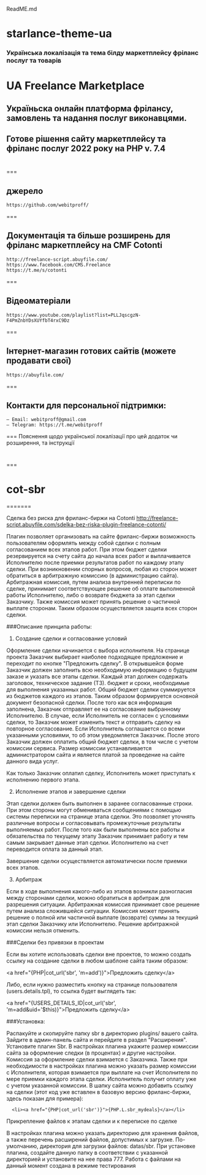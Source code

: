 ReadME.md
# starlance-theme-ua
### Українська локалізація та тема білду маркетплейсу фріланс послуг та товарів
# UA Freelance Marketplace
## Україньска онлайн платформа фрілансу, замовлень та надання послуг виконавцями. 
## Готове рішення сайту маркетплейсу та фріланс послуг 2022 року на PHP v. 7.4
# 


===
## джерело
	https://github.com/webitproff/
===
## Документація та більше розширень для фріланс маркетплейсу на CMF Cotonti
	http://freelance-script.abuyfile.com/
	https://www.facebook.com/CMS.Freelance
	https://t.me/s/cotonti
===
## Вiдеоматеріали
	https://www.youtube.com/playlist?list=PLLJqscgzN-F4PmZnbYDsXUYfbT4rxC9Dz
===
## Інтернет-магазин готових сайтів (можете продавати свої)
	https://abuyfile.com/
===
## Контакти для персональної підтримки:
	— Email: webitproff@gmail.com
	— Telegram: https://t.me/webitproff
===
Пояснення щодо української локалізації про цей додаток чи розширення, та інструкції 

# 
===
# cot-sbr
=======

Сделка без риска для фриланс-биржи на Cotonti
http://freelance-script.abuyfile.com/sdelka-bez-riska-plugin-freelance-cotonti/

Плагин позволяет организовать на сайте фриланс-биржи возможность пользователям оформлять между собой сделки с полным согласованием всех этапов работ. При этом бюджет сделки резервируется на счету сайта до начала всех работ и выплачивается Исполнителю после приемки результатов работ по каждому этапу сделки. При возникновении спорных вопросов, любая из сторон может обратиться в арбитражную комиссию (в администрацию сайта). Арбитражная комиссия, путем анализа внутренней переписки по сделке, принимает соответствующее решение об оплате выполненной работы Исполнителю, либо о возврате бюджета за этап сделки Заказчику. Также комиссия может принять решение о частичной выплате сторонам. Таким образом осуществляется защита всех сторон сделки.

###Описание принципа работы:

1. Создание сделки и согласование условий

Оформление сделки начинается с выбора исполнителя. На странице проекта Заказчик выбирает наиболее подходящее предложение и переходит по кнопке "Предложить сделку". В открывшейся форме Заказчик должен заполнить всю необходимую информацию о будущем заказе и указать все этапы сделки. Каждый этап должен содержать заголовок, техническое задание (ТЗ). бюджет и сроки, необходимые для выполнения указанных работ. Общий бюджет сделки суммируется из бюджетов каждого из этапов. Таким образом формируется основной документ безопасной сделки. После того как вся информация заполнена, Заказчик отправляет ее на согласование выбранному Исполнителю. В случае, если Исполнитель не согласен с условиями сделки, то Заказчик может изменить текст и отправить сделку на повторное согласование. Если Исполнитель соглашается со всеми указанными условиями, то об этом уведомляется Заказчик. После этого Заказчик должен оплатить общий бюджет сделки, в том числе с учетом комиссии сервиса. Размер комиссии устанавливается администратором сайта и является платой за проведение на сайте данного вида услуг. 

Как только Заказчик оплатил сделку, Исполнитель может приступать к исполнению первого этапа.

2. Исполнение этапов и завершение сделки

Этап сделки должен быть выполнен в заранее согласованные строки. При этом стороны могут обмениваться сообщениями с помощью системы переписки на странице этапа сделки. Это позволяет уточнять различные вопросы и согласовывать промежуточные результаты выполняемых работ. После того как были выполнены все работы и обязательства по текущему этапу Заказчик принимает работу и тем самым закрывает данные этап сделки. Исполнителю на счет переводится оплата за данный этап. 

Завершение сделки осуществляется автоматически после приемки всех этапов. 

3. Арбитраж

Если в ходе выполнения какого-либо из этапов возникли разногласия между сторонами сделки, можно обратиться в арбитраж для разрешения ситуации. Арбитражная комиссия принимает свое решение путем анализа сложившейся ситуации. Комиссия может принять решение о полной или частичной выплате (возврате) суммы за текущий этап сделки Заказчику или Исполнителю. Решение арбитражной комиссии нельзя отменить.

 
###Сделки без привязки в проектам

Если вы хотите использовать сделки вне проектов, то можно создать ссылку на создание сделки в любом шаблоне сайта таким образом:

\<a href="{PHP|cot_url('sbr', 'm=add')}">Предложить сделку\</a>

Либо, если нужно разместить кнопку на странице пользователя (users.details.tpl), то ссылка будет выглядеть так:

\<a href="{USERS_DETAILS_ID|cot_url('sbr', 'm=add&uid='$this)}">Предложить сделку\</a>
 

###Установка:

Распакуйте и скопируйте папку sbr в директорию plugins/ вашего сайта.
Зайдите в админ-панель сайта и перейдите в раздел "Расширения". Установите плагин Sbr.
В настройках плагина укажите размер комиссии сайта за оформление следки (в процентах) и другие настройки. Комиссия за оформление сделки взимается с Заказчика. Также при необходимости в настройках плагина можно указать размер комиссии с Исполнителя, которая взимается при выплате на счет Исполнителя по мере приемки каждого этапа сделки. Исполнитель получит оплату уже с учетом указанной комиссии.
В шапку сайта можно добавить ссылку на сделки (этот код уже вставлен в базовую версию фриланс-биржи, здесь показан для примера):

<!-- IF {PHP.cot_plugins_active.sbr} -->
      <li><a href="{PHP|cot_url('sbr')}">{PHP.L.sbr_mydeals}</a></li>
<!-- ENDIF -->
 

Прикрепление файлов к этапам сделки и к переписке по сделке

В настройках плагина можно указать директорию для хранения файлов, а также перечень расширений файлов, допустимых к загрузке. По-умолчанию, директория для загрузки файлов: datas/sbr. При установке плагина, создайте данную папку в соответствии с указанной директорией и установите на нее права 777.
Работа с файлами на данный момент создана в режиме тестирования

